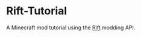 # Rift-Tutorial
A Minecraft mod tutorial using the [Rift](https://minecraft.curseforge.com/projects/rift) modding API. 